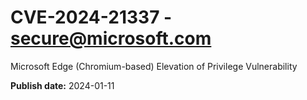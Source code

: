 # CVE-2024-21337 - secure@microsoft.com

Microsoft Edge (Chromium-based) Elevation of Privilege Vulnerability

**Publish date:** 2024-01-11
